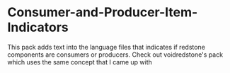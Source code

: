 # Consumer-and-Producer-Item-Indicators
This pack adds text into the language files that indicates if redstone components are consumers or producers. Check out voidredstone's pack which uses the same concept that I came up with
